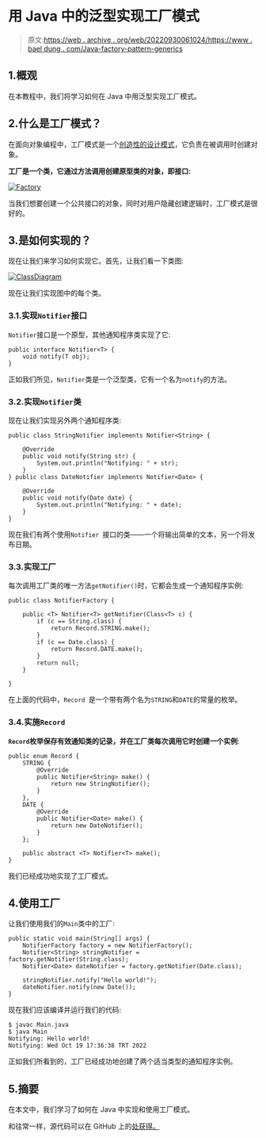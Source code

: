 # 用 Java 中的泛型实现工厂模式

> 原文:[https://web . archive . org/web/20220930061024/https://www . bael dung . com/Java-factory-pattern-generics](https://web.archive.org/web/20220930061024/https://www.baeldung.com/java-factory-pattern-generics)

## 1.概观

在本教程中，我们将学习如何在 Java 中用泛型实现工厂模式。

## 2.什么是工厂模式？

在面向对象编程中，工厂模式是一个[创造性的设计模式](/web/20221028202706/https://www.baeldung.com/creational-design-patterns)，它负责在被调用时创建对象。

**工厂是一个类，它通过方法调用创建原型类的对象，即接口:**

[![Factory](../Images/a85b5d71e1a1dbf0fa3fd38a933062ab.png)](/web/20221028202706/https://www.baeldung.com/wp-content/uploads/2022/10/Factory.jpg)

当我们想要创建一个公共接口的对象，同时对用户隐藏创建逻辑时，工厂模式是很好的。

## 3.是如何实现的？

现在让我们来学习如何实现它。首先，让我们看一下类图:

[![ClassDiagram](../Images/ad0cc747fa0e693fa48a4fdddea9ab22.png)](/web/20221028202706/https://www.baeldung.com/wp-content/uploads/2022/10/ClassDiagram.jpg)

现在让我们实现图中的每个类。

### 3.1.实现`Notifier`接口

`Notifier`接口是一个原型，其他通知程序类实现了它:

```
public interface Notifier<T> {
    void notify(T obj);
}
```

正如我们所见，`Notifier`类是一个泛型类，它有一个名为`notify`的方法。

### 3.2.实现`Notifier`类

现在让我们实现另外两个通知程序类:

```
public class StringNotifier implements Notifier<String> {

    @Override
    public void notify(String str) {
        System.out.println("Notifying: " + str);
    }
} public class DateNotifier implements Notifier<Date> {

    @Override
    public void notify(Date date) {
        System.out.println("Notifying: " + date);
    }
}
```

现在我们有两个使用`Notifier `接口的类——一个将输出简单的文本，另一个将发布日期。

### 3.3.实现工厂

每次调用工厂类的唯一方法`getNotifier()`时，它都会生成一个通知程序实例:

```
public class NotifierFactory {

    public <T> Notifier<T> getNotifier(Class<T> c) {
        if (c == String.class) {
            return Record.STRING.make();
        }
        if (c == Date.class) {
            return Record.DATE.make();
        }
        return null;
    }

}
```

在上面的代码中，`Record `是一个带有两个名为`STRING`和`DATE`的常量的枚举。

### 3.4.实施`Record`

**`Record`枚举保存有效通知类的记录，并在工厂类每次调用它时创建一个实例**:

```
public enum Record {
    STRING {
        @Override
        public Notifier<String> make() {
            return new StringNotifier();
        }
    },
    DATE {
        @Override
        public Notifier<Date> make() {
            return new DateNotifier();
        }
    };

    public abstract <T> Notifier<T> make();
}
```

我们已经成功地实现了工厂模式。

## 4.使用工厂

让我们使用我们的`Main`类中的工厂:

```
public static void main(String[] args) {
    NotifierFactory factory = new NotifierFactory();
    Notifier<String> stringNotifier = factory.getNotifier(String.class);
    Notifier<Date> dateNotifier = factory.getNotifier(Date.class);

    stringNotifier.notify("Hello world!");
    dateNotifier.notify(new Date());
}
```

现在我们应该编译并运行我们的代码:

```
$ javac Main.java
$ java Main
Notifying: Hello world!
Notifying: Wed Oct 19 17:36:38 TRT 2022
```

正如我们所看到的，工厂已经成功地创建了两个适当类型的通知程序实例。

## 5.摘要

在本文中，我们学习了如何在 Java 中实现和使用工厂模式。

和往常一样，源代码可以在 GitHub 上的[处获得。](https://web.archive.org/web/20221028202706/https://github.com/eugenp/tutorials/tree/master/patterns-modules/design-patterns-creational)